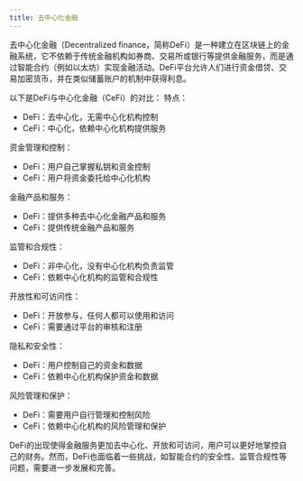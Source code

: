 ```yaml
---
title: 去中心化金融
---
```


去中心化金融（Decentralized finance，简称DeFi）是一种建立在区块链上的金融系统，它不依赖于传统金融机构如券商、交易所或银行等提供金融服务，而是通过智能合约（例如以太坊）实现金融活动。DeFi平台允许人们进行资金借贷、交易加密货币，并在类似储蓄账户的机制中获得利息。

以下是DeFi与中心化金融（CeFi）的对比：
特点：

- DeFi：去中心化，无需中心化机构控制
- CeFi：中心化，依赖中心化机构提供服务

资金管理和控制：

- DeFi：用户自己掌握私钥和资金控制
- CeFi：用户将资金委托给中心化机构

金融产品和服务：

- DeFi：提供多种去中心化金融产品和服务
- CeFi：提供传统金融产品和服务

监管和合规性：

- DeFi：非中心化，没有中心化机构负责监管
- CeFi：依赖中心化机构的监管和合规性

开放性和可访问性：

- DeFi：开放参与，任何人都可以使用和访问
- CeFi：需要通过平台的审核和注册

隐私和安全性：

- DeFi：用户控制自己的资金和数据
- CeFi：依赖中心化机构保护资金和数据

风险管理和保护：

- DeFi：需要用户自行管理和控制风险
- CeFi：依赖中心化机构的风险管理和保护

DeFi的出现使得金融服务更加去中心化、开放和可访问，用户可以更好地掌控自己的财务。然而，DeFi也面临着一些挑战，如智能合约的安全性、监管合规性等问题，需要进一步发展和完善。

